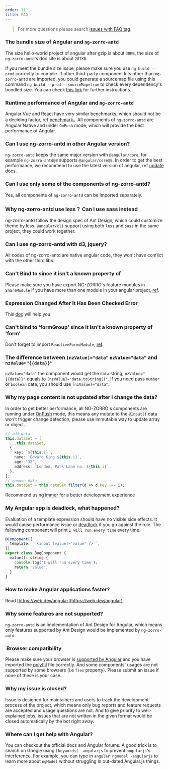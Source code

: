 ```yaml
---
order: 11
title: FAQ
---
```


<blockquote style="border-color: #faad14;"><p>For more questions please search <a href="https://github.com/NG-ZORRO/ng-zorro-antd/issues?q=is%3Aopen+is%3Aissue+label%3A%22%3Aquestion%3A+FAQ%22" target="_blank" rel="noopener">issues with FAQ tag</a>.</p></blockquote>

### The bundle size of Angular and `ng-zorro-antd`

The size hello-world project of angular after gzip is about `30KB`, the size of `ng-zorro-antd`'s doc site is about `287KB`.

If you meet the bundle size issue, please make sure you use `ng build --prod` correctly to compile. If other third-party component kits other than `ng-zorro-antd` are imported, you could generate a sourcemap file using this command `ng build --prod --sourceMap=true` to check every dependency's bundled size. You can check [this link](https://angular.io/guide/deployment#inspect-the-bundles) for further instructions.

### Runtime performance of Angular and `ng-zorro-antd`

Angular Vue and React have very similar benchmarks, which should not be a deciding factor, ref [benchmark](https://github.com/krausest/js-framework-benchmark)。All components of `ng-zorro-antd` are Angular Native and under `OnPush` mode, which will provide the best performance of Angular.

### Can I use ng-zorro-antd in other Angular version?

`ng-zorro-antd` keeps the same major version with `@angular/core`, for example `ng-zorro-antd@8` supports `@angular/core@8`. In order to get the best performance, we recommend to use the latest version of angular, ref [update docs](https://update.angular.io).

### Can I use only some of the components of ng-zorro-antd?

Yes, all components of `ng-zorro-antd` can be imported separately.

### Why ng-zorro-antd use less？ Can I use sass instead

ng-zorro-antd follow the design spec of Ant Design, which could customize theme by less. `@angular/cli` support using both `less` and `sass` in the same project, they could work together.

### Can I use ng-zorro-antd with d3, jquery?

All codes of ng-zorro-antd are native angular code, they won't have conflict with the other third libs.

### Can't Bind to since it isn't a known property of

Please make sure you have export NG-ZORRO's feature modules in `ShareModule` if you have more than one module in your angular project, [ref](https://angular.io/guide/sharing-ngmodules).

### Expression Changed After It Has Been Checked Error

This [doc](https://blog.angularindepth.com/everything-you-need-to-know-about-the-expressionchangedafterithasbeencheckederror-error-e3fd9ce7dbb4) will help you.

### Can't bind to 'formGroup' since it isn't a known property of 'form'

Don't forget to import `ReactiveFormsModule`, [ref](https://angular.io/guide/reactive-forms).

### The difference between `[nzValue]="data"` `nzValue="data"` and `nzValue="{{data}}"`

`nzValue="data"` the component would get the `data` string, `nzValue="{{data}}"` equals to `[nzValue]="data.toString()"`. If you need pass `number` or `boolean` data, you should use `[nzValue]="data"`.

### Why my page content is not updated after I change the data?

In order to get better performance, all NG-ZORRO's components are running under [OnPush](https://angular.io/api/core/ChangeDetectionStrategy) mode, this means any mutate to the `@Input()` data won't trigger change detection, please use immutable way to update array or object.

```typescript
// add data
this.dataSet = [
  ...this.dataSet,
  {
    key: `${this.i}`,
    name: `Edward King ${this.i}`,
    age: '32',
    address: `London, Park Lane no. ${this.i}`,
  },
];
// remove data
this.dataSet = this.dataSet.filter(d => d.key !== i);
```

Recommend using [immer](https://immerjs.github.io/immer/docs/introduction) for a better development experience

### My Angular app is deadlock, what happened?

Evaluation of a template expression should have no visible side effects. It would cause performance issue or [deadlock](https://angular.io/guide/template-syntax#avoid-side-effects) if you go against the rule. The following component will print `I will run every time` every time.

```typescript
@Component({
  template: ` <input [value]="value" /> `,
})
export class BugComponent {
  value(): string {
    console.log('I will run every time');
    return 'value';
  }
}
```

### How to make Angular applications faster?

Read [https://web.dev/angular](https://web.dev/angular).

### Why some features are not supported?

`ng-zorro-antd` is an implementation of Ant Design for Angular, which means only features supported by Ant Design would be implemented by `ng-zorro-antd`.

###  Browser compatibility

Please make sure your browser is [supported by Angular](https://github.com/angular/angular) and you have imported the [polyfill](https://angular.io/guide/browser-support) file correctly. And some components' usages are not supported by some browsers (i.e `flex` property). Please submit an issue if none of these is your case.

### Why my issue is closed?

Issue is designed for maintainers and users to track the development process of the project, which means only bug reports and feature requests are accepted and usage questions are not. And to give priority to well-explained jobs, issues that are not written in the given format would be closed automatically by the bot right away.

### Where can I get help with Angular?

You can checkout the official docs and Angular forums. A good trick is to search on Google using `[keywords] -angularjs` to prevent `angularjs`'s interference. For example, you can type in `angular ngmodel -angularjs` to learn more about `ngModel` without struggling in out-dated Angular.js things.
